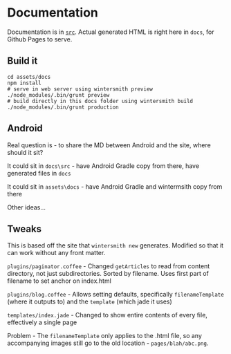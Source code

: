 
# Documentation

Documentation is in [`src`](src).  Actual generated HTML is right here in `docs`, for Github Pages to serve. 


## Build it 
    cd assets/docs
    npm install
    # serve in web server using wintersmith preview
    ./node_modules/.bin/grunt preview
    # build directly in this docs folder using wintersmith build
    ./node_modules/.bin/grunt production  

## Android

Real question is - to share the MD between Android and the site, where should it sit?

It could sit in `docs\src` - have Android Gradle copy from there, have generated files in `docs`

It could sit in `assets\docs` - have Android Gradle and wintermsith copy from there

Other ideas... 

## Tweaks

This is based off the site that `wintersmith new` generates.  Modified so that it can work without any front matter. 

`plugins/paginator.coffee` - Changed `getArticles` to read from content directory, not just subdirectories. Sorted by filename.  Uses first part of filename to set anchor on index.html

`plugins/blog.coffee` - Allows setting defaults, specifically `filenameTemplate` (where it outputs to) and the `template` (which jade it uses)

`templates/index.jade` - Changed to show entire contents of every file, effectively a single page

Problem - The `filenameTemplate` only applies to the .html file, so any accompanying images still go to the old location - `pages/blah/abc.png`.  